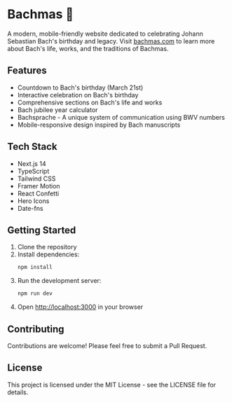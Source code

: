 # Bachmas 🎵

A modern, mobile-friendly website dedicated to celebrating Johann Sebastian Bach's birthday and legacy. Visit [bachmas.com](https://bachmas.com) to learn more about Bach's life, works, and the traditions of Bachmas.

## Features

- Countdown to Bach's birthday (March 21st)
- Interactive celebration on Bach's birthday
- Comprehensive sections on Bach's life and works
- Bach jubilee year calculator
- Bachsprache - A unique system of communication using BWV numbers
- Mobile-responsive design inspired by Bach manuscripts

## Tech Stack

- Next.js 14
- TypeScript
- Tailwind CSS
- Framer Motion
- React Confetti
- Hero Icons
- Date-fns

## Getting Started

1. Clone the repository
2. Install dependencies:
   ```bash
   npm install
   ```
3. Run the development server:
   ```bash
   npm run dev
   ```
4. Open [http://localhost:3000](http://localhost:3000) in your browser

## Contributing

Contributions are welcome! Please feel free to submit a Pull Request.

## License

This project is licensed under the MIT License - see the LICENSE file for details.

